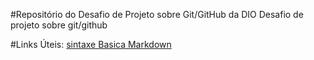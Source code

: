 #Repositório do Desafio de Projeto sobre Git/GitHub da DIO
Desafio de projeto sobre git/github

#Links Úteis:
[sintaxe Basica Markdown](https://www.markdownguide.org/)
